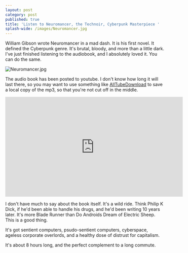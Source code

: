 ```yaml
---
layout: post
category: post
published: true
title: 'Listen to Neuromancer, the Technoir, Cyberpunk Masterpiece '
splash-wide: /images/Neuromancer.jpg
---
```

William Gibson wrote Neuromancer in a mad dash. It is his first novel. It defined the Cyberpunk genre. It's brutal, bloody, and more than a little dark. I've just finished listening to the audiobook, and I absolutely loved it. You can do the same. 

![Neuromancer.jpg]({{site.baseurl}}/images/Neuromancer.jpg)


The audio book has been posted to youtube. I don't know how long it will last there, so you may want to use something like [AllTubeDownload](https://alltubedownload.net/) to save a local copy of the mp3, so that you're not cut off in the middle. 

<iframe width="560" height="315" src="https://www.youtube.com/embed/uN-e6BerVy4" frameborder="0" allowfullscreen></iframe>

I don't have much to say about the book itself. It's a wild ride. Think Philip K Dick, if he'd been able to handle his drugs, and he'd been writing 10 years later. It's more Blade Runner than Do Androids Dream of Electric Sheep. This is a good thing. 

It's got sentient computers, psudo-sentient computers, cyberspace, ageless corporate overlords, and a healthy dose of distrust for capitalism. 

It's about 8 hours long, and the perfect complement to a long commute.
